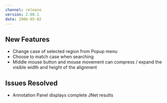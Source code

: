 ```yaml
---
channel: release
version: 2.08.1
date: 2006-05-02
---
```


## New Features

- Change case of selected region from Popup menu
- Choose to match case when searching
- Middle mouse button and mouse movement can compress / expand the visible width and height of the alignment


## Issues Resolved

- Annotation Panel displays complete JNet results
